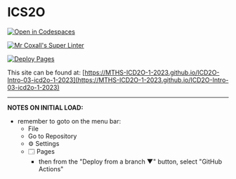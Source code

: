 # ICS2O

[![Open in Codespaces](https://classroom.github.com/assets/launch-codespace-7f7980b617ed060a017424585567c406b6ee15c891e84e1186181d67ecf80aa0.svg)](https://classroom.github.com/open-in-codespaces?assignment_repo_id=13757556)

[![Mr Coxall's Super Linter](https://github.com/MTHS-ICD2O-1-2023/ICD2O-Intro-03-icd2o-1-2023/workflows/Mr%20Coxall's%20Super%20Linter/badge.svg)](https://github.com/MTHS-ICD2O-1-2023/ICD2O-Intro-03-icd2o-1-2023/actions)

[![Deploy Pages](https://github.com/MTHS-ICD2O-1-2023/ICD2O-Intro-03-icd2o-1-2023/workflows/Deploy%20Pages/badge.svg)](https://github.com/MTHS-ICD2O-1-2023/ICD2O-Intro-03-icd2o-1-2023/actions)

This site can be found at: [https://MTHS-ICD2O-1-2023.github.io/ICD2O-Intro-03-icd2o-1-2023](https://MTHS-ICD2O-1-2023.github.io/ICD2O-Intro-03-icd2o-1-2023)

---

**NOTES ON INITIAL LOAD:**
- remember to goto on the menu bar:
  - File
  - Go to Repository
  - ⚙ Settings
  - 🗔 Pages
    - then from the "Deploy from a branch ▼" button, select "GitHub Actions"
